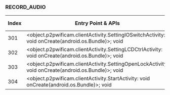 ### RECORD_AUDIO
| Index | Entry Point & APIs | Screen shot | Resource id | Label |
| ------------- | ------------- | ------------- |-------------|-------------|
| 301 | <object.p2pwificam.clientActivity.SettingIOSwitchActivity: void onCreate(android.os.Bundle)>; void <init> | ![](F:\COSMOS\output\py\Play_win8\Photography\object.easyview.drone\object.p2pwificam.clientActivity.SettingIOSwitchActivity.png) |  | |
| 302 | <object.p2pwificam.clientActivity.SettingLCDCtrlActivity: void onCreate(android.os.Bundle)>; void <init> | ![](F:\COSMOS\output\py\Play_win8\Photography\object.easyview.drone\object.p2pwificam.clientActivity.SettingLCDCtrlActivity.png) |  | |
| 303 | <object.p2pwificam.clientActivity.SettingOpenLockActivity: void onCreate(android.os.Bundle)>; void <init> | ![](F:\COSMOS\output\py\Play_win8\Photography\object.easyview.drone\object.p2pwificam.clientActivity.SettingOpenLockActivity.png) |  | |
| 304 | <object.p2pwificam.clientActivity.StartActivity: void onCreate(android.os.Bundle)>; void <init> | ![](F:\COSMOS\output\py\Play_win8\Photography\object.easyview.drone\object.p2pwificam.clientActivity.StartActivity.png) |  |  |

